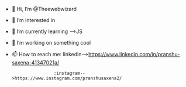 - 👋 Hi, I’m @Theewebwizard
- 👀 I’m interested in 
- 🌱 I’m currently learning -->JS
- 💞️ I’m working on something cool
- 📫 How to reach me: linkedin-->https://www.linkedin.com/in/pranshu-saxena-41347021a/

                      :instagram-->https://www.instagram.com/pranshusaxena2/

<!---
Theewebwizard/Theewebwizard is a ✨ special ✨ repository because its `README.md` (this file) appears on your GitHub profile.
You can click the Preview link to take a look at your changes.
--->
